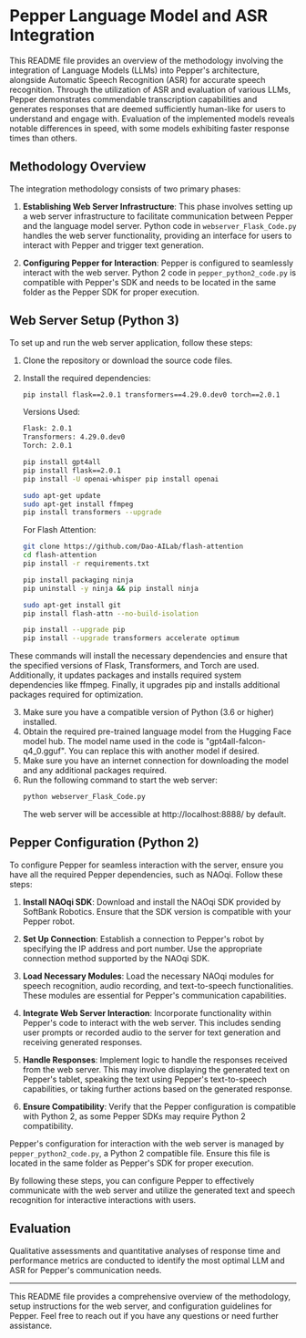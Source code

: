 # Pepper Language Model and ASR Integration

This README file provides an overview of the methodology involving the integration of Language Models (LLMs) into Pepper's architecture, alongside Automatic Speech Recognition (ASR) for accurate speech recognition. Through the utilization of ASR and evaluation of various LLMs, Pepper demonstrates commendable transcription capabilities and generates responses that are deemed sufficiently human-like for users to understand and engage with. Evaluation of the implemented models reveals notable differences in speed, with some models exhibiting faster response times than others.

## Methodology Overview

The integration methodology consists of two primary phases:

1. **Establishing Web Server Infrastructure**: This phase involves setting up a web server infrastructure to facilitate communication between Pepper and the language model server. Python code in `webserver_Flask_Code.py` handles the web server functionality, providing an interface for users to interact with Pepper and trigger text generation.

2. **Configuring Pepper for Interaction**: Pepper is configured to seamlessly interact with the web server. Python 2 code in `pepper_python2_code.py` is compatible with Pepper's SDK and needs to be located in the same folder as the Pepper SDK for proper execution.

## Web Server Setup (Python 3)

To set up and run the web server application, follow these steps:

1. Clone the repository or download the source code files.
2. Install the required dependencies:
   ```bash
   pip install flask==2.0.1 transformers==4.29.0.dev0 torch==2.0.1
   ```
   Versions Used:
   ```bash
   Flask: 2.0.1
   Transformers: 4.29.0.dev0
   Torch: 2.0.1
   ```
   
   ```bash
   pip install gpt4all
   pip install flask==2.0.1
   pip install -U openai-whisper pip install openai
   ```
   
   ```bash
   sudo apt-get update
   sudo apt-get install ffmpeg
   pip install transformers --upgrade
   ```
   
   For Flash Attention:
   ```bash
   git clone https://github.com/Dao-AILab/flash-attention
   cd flash-attention
   pip install -r requirements.txt
   ```
   
   ```bash
   pip install packaging ninja
   pip uninstall -y ninja && pip install ninja
   ```
   
   ```bash
   sudo apt-get install git
   pip install flash-attn --no-build-isolation
   ```
   
   ```bash
   pip install --upgrade pip
   pip install --upgrade transformers accelerate optimum
   ```

These commands will install the necessary dependencies and ensure that the specified versions of Flask, Transformers, and Torch are used. Additionally, it updates packages and installs required system dependencies like ffmpeg. Finally, it upgrades pip and installs additional packages required for optimization.

3. Make sure you have a compatible version of Python (3.6 or higher) installed.
4. Obtain the required pre-trained language model from the Hugging Face model hub. The model name used in the code is "gpt4all-falcon-q4_0.gguf". You can replace this with another model if desired.
5. Make sure you have an internet connection for downloading the model and any additional packages required.
6. Run the following command to start the web server:
   ```bash
   python webserver_Flask_Code.py
   ```
   The web server will be accessible at http://localhost:8888/ by default.

## Pepper Configuration (Python 2)

To configure Pepper for seamless interaction with the server, ensure you have all the required Pepper dependencies, such as NAOqi. Follow these steps:

1. **Install NAOqi SDK**: Download and install the NAOqi SDK provided by SoftBank Robotics. Ensure that the SDK version is compatible with your Pepper robot.

2. **Set Up Connection**: Establish a connection to Pepper's robot by specifying the IP address and port number. Use the appropriate connection method supported by the NAOqi SDK.

3. **Load Necessary Modules**: Load the necessary NAOqi modules for speech recognition, audio recording, and text-to-speech functionalities. These modules are essential for Pepper's communication capabilities.

4. **Integrate Web Server Interaction**: Incorporate functionality within Pepper's code to interact with the web server. This includes sending user prompts or recorded audio to the server for text generation and receiving generated responses.

5. **Handle Responses**: Implement logic to handle the responses received from the web server. This may involve displaying the generated text on Pepper's tablet, speaking the text using Pepper's text-to-speech capabilities, or taking further actions based on the generated response.

6. **Ensure Compatibility**: Verify that the Pepper configuration is compatible with Python 2, as some Pepper SDKs may require Python 2 compatibility.

Pepper's configuration for interaction with the web server is managed by `pepper_python2_code.py`, a Python 2 compatible file. Ensure this file is located in the same folder as Pepper's SDK for proper execution.

By following these steps, you can configure Pepper to effectively communicate with the web server and utilize the generated text and speech recognition for interactive interactions with users.

## Evaluation

Qualitative assessments and quantitative analyses of response time and performance metrics are conducted to identify the most optimal LLM and ASR for Pepper's communication needs.

---

This README file provides a comprehensive overview of the methodology, setup instructions for the web server, and configuration guidelines for Pepper. Feel free to reach out if you have any questions or need further assistance.
